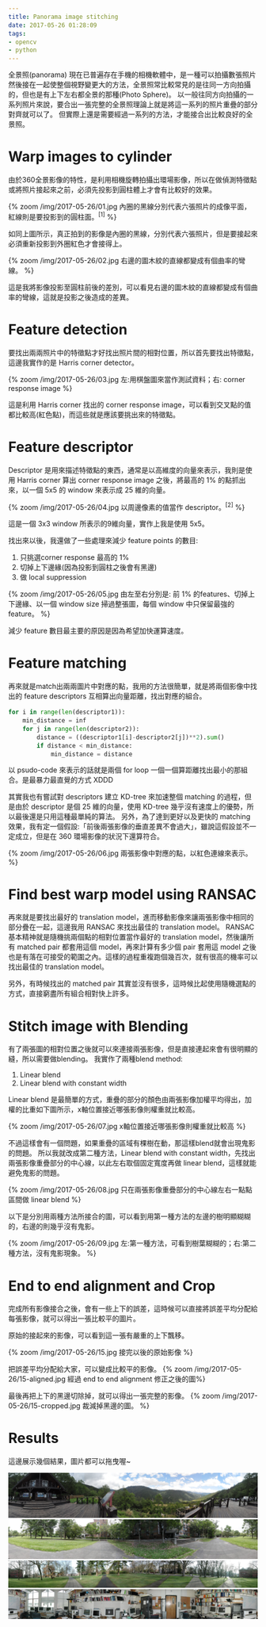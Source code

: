 ```yaml
---
title: Panorama image stitching
date: 2017-05-26 01:28:09
tags:
- opencv
- python
---
```


全景照(panorama) 現在已普遍存在手機的相機軟體中，是一種可以拍攝數張照片然後接在一起使整個視野變更大的方法，全景照常比較常見的是往同一方向拍攝的，但也是有上下左右都全景的那種(Photo Sphere)。
以一般往同方向拍攝的一系列照片來說，要合出一張完整的全景照理論上就是將這一系列的照片重疊的部分對齊就可以了。
但實際上還是需要經過一系列的方法，才能接合出比較良好的全景照。

<!--more-->

# Warp images to cylinder

由於360全景影像的特性，是利用相機旋轉拍攝出環場影像，所以在做偵測特徵點或將照片接起來之前，必須先投影到圓柱體上才會有比較好的效果。

{% zoom /img/2017-05-26/01.jpg 內圈的黑線分別代表六張照片的成像平面，紅線則是要投影到的圓柱面。<sup>[1]</sup> %}

如同上圖所示，真正拍到的影像是內圈的黑線，分別代表六張照片，但是要接起來必須重新投影到外圈紅色才會接得上。

{% zoom /img/2017-05-26/02.jpg 右邊的圖木紋的直線都變成有個曲率的彎線。 %}

這是我將影像投影至圓柱前後的差別，可以看見右邊的圖木紋的直線都變成有個曲率的彎線，這就是投影之後造成的差異。

# Feature detection

要找出兩兩照片中的特徵點才好找出照片間的相對位置，所以首先要找出特徵點，這邊我實作的是 Harris corner detector。

{% zoom /img/2017-05-26/03.jpg 左:用棋盤圖來當作測試資料；右: corner response image %}


這是利用 Harris corner 找出的 corner response image，可以看到交叉點的值都比較高(紅色點)，而這些就是應該要挑出來的特徵點。

# Feature descriptor

Descriptor 是用來描述特徵點的東西，通常是以高維度的向量來表示，我則是使用 Harris corner 算出 corner response image 之後，將最高的 1% 的點抓出來，以一個 5x5 的 window 來表示成 25 維的向量。

{% zoom /img/2017-05-26/04.jpg 以周邊像素的值當作 descriptor。<sup>[2]</sup> %}

這是一個 3x3 window 所表示的9維向量，實作上我是使用 5x5。

找出來以後，我還做了一些處理來減少 feature points 的數目:

1. 只挑選corner response 最高的 1%
2. 切掉上下邊緣(因為投影到圓柱之後會有黑邊)
3. 做 local suppression

{% zoom /img/2017-05-26/05.jpg 由左至右分別是: 前 1% 的features、切掉上下邊緣、以一個 window size 掃過整張圖，每個 window 中只保留最強的 feature。 %}

減少 feature 數目最主要的原因是因為希望加快運算速度。


# Feature matching

再來就是match出兩兩圖片中對應的點，我用的方法很簡單，就是將兩個影像中找出的 feature descriptors 互相算出向量距離，找出對應的組合。

```py
for i in range(len(descriptor1)):
    min_distance = inf
    for j in range(len(descriptor2)):
        distance = ((descriptor1[i]-descriptor2[j])**2).sum() 
        if distance < min_distance:
            min_distance = distance
```

以 psudo-code 來表示的話就是兩個 for loop 一個一個算距離找出最小的那組合。是最暴力最直覺的方式 XDDD

其實我也有嘗試對 descriptors 建立 KD-tree 來加速整個 matching 的過程，但是由於 descriptor 是個 25 維的向量，使用 KD-tree 幾乎沒有速度上的優勢，所以最後還是只用這種最單純的算法。
另外，為了達到更好以及更快的 matching 效果，我有定一個假設:「前後兩張影像的垂直差異不會過大」，雖說這假設並不一定成立，但是在 360 環場影像的狀況下還算符合。

{% zoom /img/2017-05-26/06.jpg 兩張影像中對應的點，以紅色連線來表示。 %}


# Find best warp model using RANSAC

再來就是要找出最好的 translation model，進而移動影像來讓兩張影像中相同的部分疊在一起，這邊我用 RANSAC 來找出最佳的 translation model。
RANSAC 基本精神就是隨機挑兩個點的相對位置當作最好的 translation model，然後讓所有 matched pair 都套用這個 model，再來計算有多少個 pair 套用這 model 之後也是有落在可接受的範圍之內。這樣的過程重複跑個幾百次，就有很高的機率可以找出最佳的 translation model。

另外，有時候找出的 matched pair 其實並沒有很多，這時候比起使用隨機選點的方式，直接窮盡所有組合相對快上許多。

# Stitch image with Blending

有了兩張圖的相對位置之後就可以來連接兩張影像，但是直接連起來會有很明顯的縫，所以需要做blending。
我實作了兩種blend method:

1. Linear blend
2. Linear blend with constant width

Linear blend 是最簡單的方式，重疊的部分的顏色由兩張影像加權平均得出，加權的比重如下圖所示，x軸位置接近哪張影像則權重就比較高。

{% zoom /img/2017-05-26/07.jpg x軸位置接近哪張影像則權重就比較高 %}

不過這樣會有一個問題，如果重疊的區域有棵樹在動，那這樣blend就會出現鬼影的問題。
所以我就改成第二種方法，Linear blend with constant width，先找出兩張影像重疊部分的中心線，以此左右取個固定寬度再做 linear blend，這樣就能避免鬼影的問題。

{% zoom /img/2017-05-26/08.jpg 只在兩張影像重疊部分的中心線左右一點點區間做 linear blend %}

以下是分別用兩種方法所接合的圖，可以看到用第一種方法的左邊的樹明顯糊糊的，右邊的則幾乎沒有鬼影。

{% zoom /img/2017-05-26/09.jpg 左:第一種方法，可看到樹葉糊糊的；右:第二種方法，沒有鬼影現象。 %}

# End to end alignment and Crop

完成所有影像接合之後，會有一些上下的誤差，這時候可以直接將誤差平均分配給每張影像，就可以得出一張比較平的圖片。

原始的接起來的影像，可以看到這一張有嚴重的上下飄移。

{% zoom /img/2017-05-26/15.jpg 接完以後的原始影像 %}


把誤差平均分配給大家，可以變成比較平的影像。
{% zoom /img/2017-05-26/15-aligned.jpg 經過 end to end alignment 修正之後的圖%}

最後再把上下的黑邊切除掉，就可以得出一張完整的影像。
{% zoom /img/2017-05-26/15-cropped.jpg  裁減掉黑邊的圖。 %}

# Results

這邊展示幾個結果，圖片都可以拖曳喔~

<div id="panorama1">
 <img src="/img/2017-05-26/15-cropped.jpg">
</div>

<div id="panorama3">
 <img src="/img/2017-05-26/13-cropped.jpg">
</div>

<div id="panorama2">
 <img src="/img/2017-05-26/17-cropped.jpg">
</div>

<div id="panorama4">
 <img src="/img/2017-05-26/cropped.jpg">
</div>

<link href="/css/panorama_viewer.css" rel="stylesheet">
<script type="text/javascript" src="https://code.jquery.com/jquery-1.9.1.js"></script>
<script type="text/javascript" src="/js/jquery.panorama_viewer.js"></script>

<script>
$("#panorama1").panorama_viewer({repeat: false,direction: "horizontal",animationTime: 200,easing: "ease-out",overlay: false,w: 5103});
$("#panorama2").panorama_viewer({repeat: false,direction: "horizontal",animationTime: 200,easing: "ease-out",overlay: false,w: 4556});
$("#panorama3").panorama_viewer({repeat: false,direction: "horizontal",animationTime: 200,easing: "ease-out",overlay: false,w: 4634});
$("#panorama4").panorama_viewer({repeat: false,direction: "horizontal",animationTime: 200,easing: "ease-out",overlay: false,w: 4120});
</script>